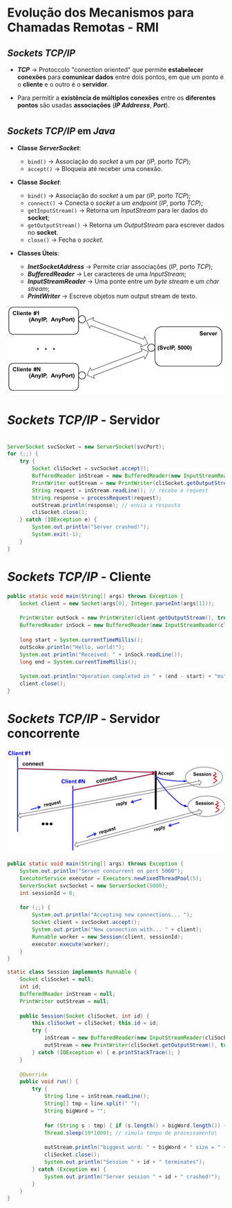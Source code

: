 # __Evolução dos Mecanismos para Chamadas Remotas - RMI__

## ___Sockets TCP/IP___

* ___TCP___ -> Protoccolo "conection oriented" que permite __estabelecer conexões__ para __comunicar dados__ entre dois pontos, em que um ponto é o __cliente__ e o outro é o __servidor__.

* Para permitir a __existência de múltiplos conexões__ entre os __diferentes pontos__ são usadas __associações__ (___IP Addreess___, ___Port___).

#

## ___Sockets TCP/IP___ __em__ ___Java___

* __Classe__ ___ServerSocket___:
    * ``bind()`` -> Associação do _socket_ a um par (_IP_, porto _TCP_);
    * ``accept()`` -> Bloqueia até receber uma conexão.

* __Classe__ ___Socket___:
    * ``bind()`` -> Associação do _socket_ a um par (_IP_, porto _TCP_);
    * ``connect()`` -> Conecta o _socket_ a um _endpoint_ (_IP_, porto _TCP_);
    * ``getInputStream()`` -> Retorna um _InputStream_ para ler dados do __socket__;
    * ``getOutputStream()`` -> Retorna um _OutputStream_ para escrever dados no __socket__.
    * ``close()`` -> Fecha o _socket_.

* __Classes Úteis__:
    * ___InetSocketAddress___ -> Permite criar associações (_IP_, porto _TCP_);
    * ___BufferedReader___ -> Ler caracteres de uma _InputStream_;
    * ___InputStreamReader___ -> Uma ponte entre um _byte stream_ e um _char stream_;
    * ___PrintWriter___ -> Escreve objetos num output stream de texto.

<div align="center">

![](../imgs/evolução-dos-mecanismos-para-chamadas-remotas-rmi-1.png)

</div>

#

# ___Sockets TCP/IP___ __- Servidor__

```java

ServerSocket svcSocket = new ServerSocket(svcPort);
for (;;) {
    try {
        Socket cliSocket = svcSocket.accept();
        BufferedReader inStream = new BufferedReader(new InputStreamReader(cliSocket.getInputStream()));
        PrintWriter outStream = new PrintWriter(cliSocket.getOutputStream(), true);
        String request = inStream.readLine(); // recebe o request
        String response = processRequest(request);
        outStream.println(response); // envia a resposta
        cliSocket.close();
    } catch (IOException e) {
        System.out.println("Server crashed!");
        System.exit(-1);
    }
}
```

#

# ___Sockets TCP/IP___ __- Cliente__

```java
public static void main(String[] args) throws Exception {
    Socket client = new Socket(args[0], Integer.parseInt(args[1]));

    PrintWriter outSock = new PrintWriter(client.getOutputStream(), true);
    BufferedReader inSock = new BufferedReader(new InputStreamReader(client.getInputStream()));

    long start = System.currentTimeMillis();
    outScoke.println("Hello, world!");
    System.out.println("Received: " + inSock.readLine());
    long end = System.currentTimeMillis();

    System.out.println("Operation completed in " + (end - start) + "ms");
    client.close();
}
```

#

# ___Sockets TCP/IP___ __- Servidor concorrente__

<div align="center">

![](../imgs/evolução-dos-mecanismos-para-chamadas-remotas-rmi-2.png)

</div>


```java
public static void main(String[] args) throws Exception {
    System.out.println("Server concurrent on port 5000");
    ExecutorService executor = Executors.newFixedThreadPool(5);
    ServerSocket svcSocket = new ServerSocket(5000);
    int sessionId = 0;
    
    for (;;) {
        System.out.println("Accepting new connections... ");
        Socket client = svcSocket.accept();
        System.out.println("New connection with... " + client);
        Runnable worker = new Session(client, sessionId);
        executor.execute(worker);
    }
}
```

```java	
static class Session implements Runnable {
    Socket cliSocket = null; 
    int id; 
    BufferedReader inStream = null; 
    PrintWriter outStream = null;

    public Session(Socket cliSocket, int id) {
        this.cliSocket = cliSocket; this.id = id;
        try {
            inStream = new BufferedReader(new InputStreamReader(cliSocket.getInputStream()));
            outStream = new PrintWriter(cliSocket.getOutputStream(), true);
        } catch (IOException e) { e.printStackTrace(); }
    }

    @Override
    public void run() {
        try {
            String line = inStream.readLine();
            String[] tmp = line.split(" ");
            String bigWord = "";

            for (String s : tmp) { if (s.length() > bigWord.length()) { bigWord = s; } }
            Thread.sleep(10*1000); // simula tempo de processamento\
            
            outStream.println("biggest word: " + bigWord + " size = " + bigWord.length());
            cliSocket.close();
            System.out.println("Session " + id + " terminates");
        } catch (Exception ex) { 
            System.out.println("Server session " + id + " crashed!"); 
        }
    }
}
```